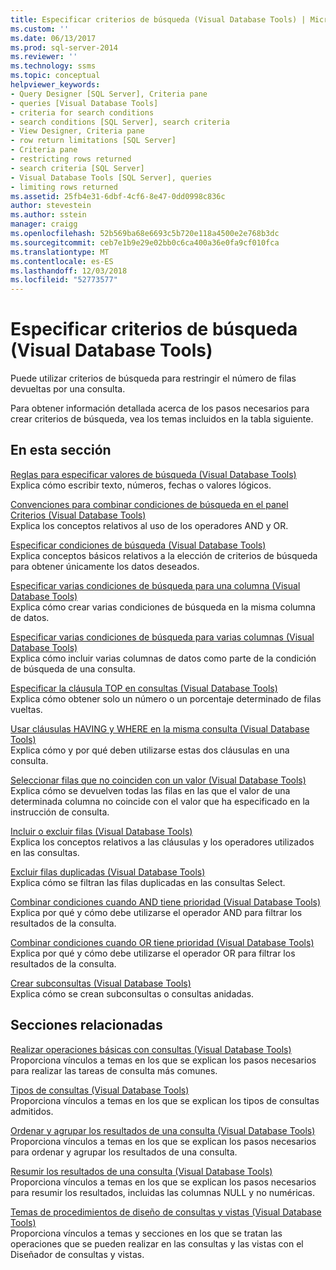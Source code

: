 ```yaml
---
title: Especificar criterios de búsqueda (Visual Database Tools) | Microsoft Docs
ms.custom: ''
ms.date: 06/13/2017
ms.prod: sql-server-2014
ms.reviewer: ''
ms.technology: ssms
ms.topic: conceptual
helpviewer_keywords:
- Query Designer [SQL Server], Criteria pane
- queries [Visual Database Tools]
- criteria for search conditions
- search conditions [SQL Server], search criteria
- View Designer, Criteria pane
- row return limitations [SQL Server]
- Criteria pane
- restricting rows returned
- search criteria [SQL Server]
- Visual Database Tools [SQL Server], queries
- limiting rows returned
ms.assetid: 25fb4e31-6dbf-4cf6-8e47-0dd0998c836c
author: stevestein
ms.author: sstein
manager: craigg
ms.openlocfilehash: 52b569ba68e6693c5b720e118a4500e2e768b3dc
ms.sourcegitcommit: ceb7e1b9e29e02bb0c6ca400a36e0fa9cf010fca
ms.translationtype: MT
ms.contentlocale: es-ES
ms.lasthandoff: 12/03/2018
ms.locfileid: "52773577"
---
```

# <a name="specify-search-criteria-visual-database-tools"></a>Especificar criterios de búsqueda (Visual Database Tools)
  Puede utilizar criterios de búsqueda para restringir el número de filas devueltas por una consulta.  
  
 Para obtener información detallada acerca de los pasos necesarios para crear criterios de búsqueda, vea los temas incluidos en la tabla siguiente.  
  
## <a name="in-this-section"></a>En esta sección  
 [Reglas para especificar valores de búsqueda &#40;Visual Database Tools&#41;](visual-database-tools.md)  
 Explica cómo escribir texto, números, fechas o valores lógicos.  
  
 [Convenciones para combinar condiciones de búsqueda en el panel Criterios &#40;Visual Database Tools&#41;](conventions-combine-search-conditions-in-criteria-pane-visual-db-tools.md)  
 Explica los conceptos relativos al uso de los operadores AND y OR.  
  
 [Especificar condiciones de búsqueda &#40;Visual Database Tools&#41;](specify-search-conditions-visual-database-tools.md)  
 Explica conceptos básicos relativos a la elección de criterios de búsqueda para obtener únicamente los datos deseados.  
  
 [Especificar varias condiciones de búsqueda para una columna &#40;Visual Database Tools&#41;](specify-multiple-search-conditions-for-one-column-visual-database-tools.md)  
 Explica cómo crear varias condiciones de búsqueda en la misma columna de datos.  
  
 [Especificar varias condiciones de búsqueda para varias columnas &#40;Visual Database Tools&#41;](specify-multiple-search-conditions-for-multiple-columns-visual-database-tools.md)  
 Explica cómo incluir varias columnas de datos como parte de la condición de búsqueda de una consulta.  
  
 [Especificar la cláusula TOP en consultas &#40;Visual Database Tools&#41;](specify-the-top-clause-in-queries-visual-database-tools.md)  
 Explica cómo obtener solo un número o un porcentaje determinado de filas vueltas.  
  
 [Usar cláusulas HAVING y WHERE en la misma consulta &#40;Visual Database Tools&#41;](use-having-and-where-clauses-in-the-same-query-visual-database-tools.md)  
 Explica cómo y por qué deben utilizarse estas dos cláusulas en una consulta.  
  
 [Seleccionar filas que no coinciden con un valor &#40;Visual Database Tools&#41;](select-rows-that-do-not-match-a-value-visual-database-tools.md)  
 Explica cómo se devuelven todas las filas en las que el valor de una determinada columna no coincide con el valor que ha especificado en la instrucción de consulta.  
  
 [Incluir o excluir filas &#40;Visual Database Tools&#41;](include-or-exclude-rows-visual-database-tools.md)  
 Explica los conceptos relativos a las cláusulas y los operadores utilizados en las consultas.  
  
 [Excluir filas duplicadas &#40;Visual Database Tools&#41;](exclude-duplicate-rows-visual-database-tools.md)  
 Explica cómo se filtran las filas duplicadas en las consultas Select.  
  
 [Combinar condiciones cuando AND tiene prioridad &#40;Visual Database Tools&#41;](combine-conditions-when-and-has-precedence-visual-database-tools.md)  
 Explica por qué y cómo debe utilizarse el operador AND para filtrar los resultados de la consulta.  
  
 [Combinar condiciones cuando OR tiene prioridad &#40;Visual Database Tools&#41;](combine-conditions-when-or-has-precedence-visual-database-tools.md)  
 Explica por qué y cómo debe utilizarse el operador OR para filtrar los resultados de la consulta.  
  
 [Crear subconsultas &#40;Visual Database Tools&#41;](create-subqueries-visual-database-tools.md)  
 Explica cómo se crean subconsultas o consultas anidadas.  
  
## <a name="related-sections"></a>Secciones relacionadas  
 [Realizar operaciones básicas con consultas &#40;Visual Database Tools&#41;](perform-basic-operations-with-queries-visual-database-tools.md)  
 Proporciona vínculos a temas en los que se explican los pasos necesarios para realizar las tareas de consulta más comunes.  
  
 [Tipos de consultas &#40;Visual Database Tools&#41;](types-of-queries-visual-database-tools.md)  
 Proporciona vínculos a temas en los que se explican los tipos de consultas admitidos.  
  
 [Ordenar y agrupar los resultados de una consulta &#40;Visual Database Tools&#41;](sort-and-group-query-results-visual-database-tools.md)  
 Proporciona vínculos a temas en los que se explican los pasos necesarios para ordenar y agrupar los resultados de una consulta.  
  
 [Resumir los resultados de una consulta &#40;Visual Database Tools&#41;](summarize-query-results-visual-database-tools.md)  
 Proporciona vínculos a temas en los que se explican los pasos necesarios para resumir los resultados, incluidas las columnas NULL y no numéricas.  
  
 [Temas de procedimientos de diseño de consultas y vistas &#40;Visual Database Tools&#41;](design-queries-and-views-how-to-topics-visual-database-tools.md)  
 Proporciona vínculos a temas y secciones en los que se tratan las operaciones que se pueden realizar en las consultas y las vistas con el Diseñador de consultas y vistas.  
  
  
